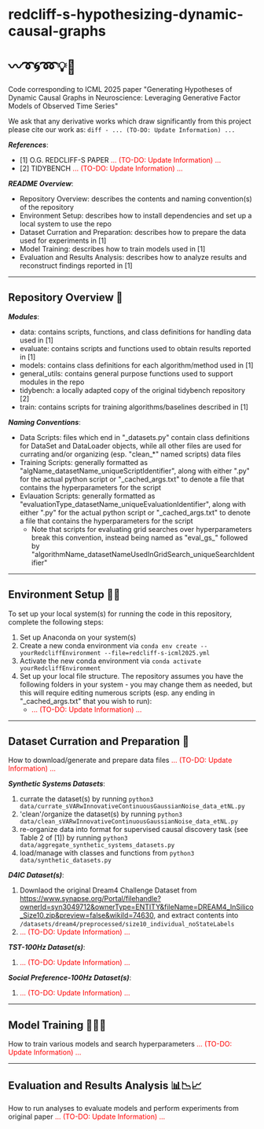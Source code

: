 # redcliff-s-hypothesizing-dynamic-causal-graphs <br/><br/> :wavy_dash::curly_loop::cyclone::loop::bulb::pencil:
Code corresponding to ICML 2025 paper "Generating Hypotheses of Dynamic Causal Graphs in Neuroscience: Leveraging Generative Factor Models of Observed Time Series"

We ask that any derivative works which draw significantly from this project please cite our work as: ```diff - ... (TO-DO: Update Information) ...```

**_References_**: 
 - [1] O.G. REDCLIFF-S PAPER <span style="color:red">... (TO-DO: Update Information) ...</span>
 - [2] TIDYBENCH <span style="color:red">... (TO-DO: Update Information) ...</span>

**_README Overview_**: 
 - Repository Overview: describes the contents and naming convention(s) of the repository
 - Environment Setup: describes how to install dependencies and set up a local system to use the repo
 - Dataset Curration and Preparation: describes how to prepare the data used for experiments in [1]
 - Model Training: describes how to train models used in [1]
 - Evaluation and Results Analysis: describes how to analyze results and reconstruct findings reported in [1]

---
## Repository Overview :sunrise_over_mountains:

**_Modules_**:
 - data: contains scripts, functions, and class definitions for handling data used in [1]
 - evaluate: contains scripts and functions used to obtain results reported in [1]
 - models: contains class definitions for each algorithm/method used in [1]
 - general_utils: contains general purpose functions used to support modules in the repo
 - tidybench: a locally adapted copy of the original tidybench repository [2]
 - train: contains scripts for training algorithms/baselines described in [1]


**_Naming Conventions_**:
 - Data Scripts: files which end in "\_datasets.py" contain class definitions for DataSet and DataLoader objects, while all other files are used for currating and/or organizing (esp. "clean\_\*" named scripts) data files
 - Training Scripts: generally formatted as "algName_datasetName_uniqueScriptIdentifier", along with either ".py" for the actual python script or "\_cached_args.txt" to denote a file that contains the hyperparameters for the script
 - Evlauation Scripts: generally formatted as "evaluationType_datasetName_uniqueEvaluationIdentifier", along with either ".py" for the actual python script or "\_cached_args.txt" to denote a file that contains the hyperparameters for the script
    * Note that scripts for evaluating grid searches over hyperparameters break this convention, instead being named as "eval_gs_" followed by "algorithmName_datasetNameUsedInGridSearch_uniqueSearchIdentifier"

---
## Environment Setup :wrench::hammer:

To set up your local system(s) for running the code in this repository, complete the following steps:
 1) Set up Anaconda on your system(s)
 2) Create a new conda environment via ```conda env create --yourRedcliffEnvironment --file=redcliff-s-icml2025.yml```
 3) Activate the new conda environment via ```conda activate yourRedcliffEnvironment```
 4) Set up your local file structure. The repository assumes you have the following folders in your system - you may change them as needed, but this will require editing numerous scripts (esp. any ending in "\_cached_args.txt" that you wish to run):
    * <span style="color:red">... (TO-DO: Update Information) ...</span>

---
## Dataset Curration and Preparation :open_file_folder:

How to download/generate and prepare data files <span style="color:red">... (TO-DO: Update Information) ...</span>

**_Synthetic Systems Datasets_**:
 1) currate the dataset(s) by running ```python3 data/currate_sVARwInnovativeContinuousGaussianNoise_data_etNL.py```
 2) 'clean'/organize the dataset(s) by running ```python3 data/clean_sVARwInnovativeContinuousGaussianNoise_data_etNL.py```
 3) re-organize data into format for supervised causal discovery task (see Table 2 of [1]) by running ```python3 data/aggregate_synthetic_systems_datasets.py```
 4) load/manage with classes and functions from ```python3 data/synthetic_datasets.py```

**_D4IC Dataset(s)_**:
 1) Downlaod the original Dream4 Challenge Dataset from <https://www.synapse.org/Portal/filehandle?ownerId=syn3049712&ownerType=ENTITY&fileName=DREAM4_InSilico_Size10.zip&preview=false&wikiId=74630>, and extract contents into ```/datasets/dream4/preprocessed/size10_individual_noStateLabels```
 2) <span style="color:red">... (TO-DO: Update Information) ...</span>

**_TST-100Hz Dataset(s)_**:
 1) <span style="color:red">... (TO-DO: Update Information) ...</span>

**_Social Preference-100Hz Dataset(s)_**:
 1) <span style="color:red">... (TO-DO: Update Information) ...</span>

---
## Model Training :steam_locomotive::railway_car::railway_car: 

How to train various models and search hyperparameters <span style="color:red">... (TO-DO: Update Information) ...</span>

---
## Evaluation and Results Analysis :bar_chart::chart_with_downwards_trend::chart_with_upwards_trend:

How to run analyses to evaluate models and perform experiments from original paper <span style="color:red">... (TO-DO: Update Information) ...</span>
